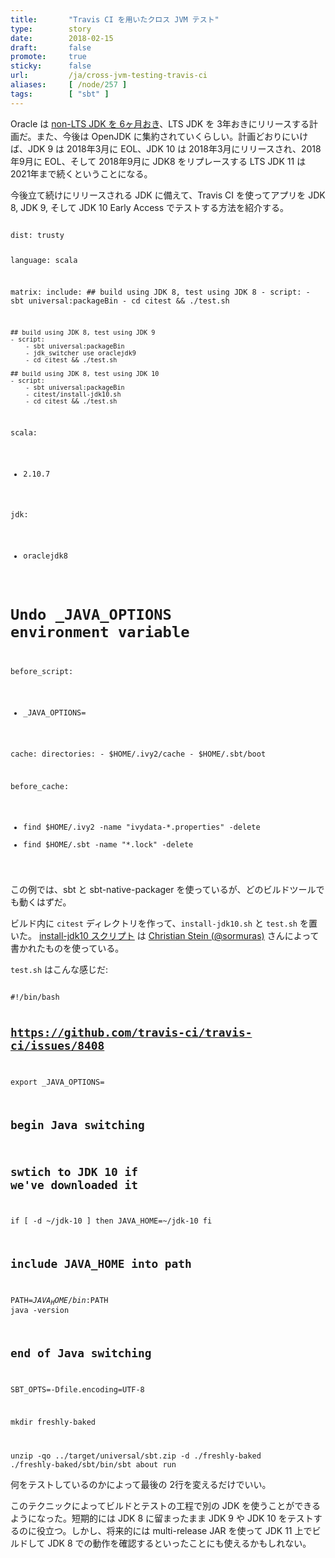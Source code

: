 ```yaml
---
title:       "Travis CI を用いたクロス JVM テスト"
type:        story
date:        2018-02-15
draft:       false
promote:     true
sticky:      false
url:         /ja/cross-jvm-testing-travis-ci
aliases:     [ /node/257 ]
tags:        [ "sbt" ]
---
```


Oracle は [non-LTS JDK を 6ヶ月おき](https://mreinhold.org/blog/forward-faster)、LTS JDK を 3年おきにリリースする計画だ。また、今後は OpenJDK に集約されていくらしい。計画どおりにいけば、JDK 9 は 2018年3月に EOL、JDK 10 は 2018年3月にリリースされ、2018年9月に EOL、そして 2018年9月に JDK8 をリプレースする LTS JDK 11 は 2021年まで続くということになる。

今後立て続けにリリースされる JDK に備えて、Travis CI を使ってアプリを JDK 8, JDK 9, そして JDK 10 Early Access でテストする方法を紹介する。

<code>
dist: trusty

language: scala

matrix:
  include:
    ## build using JDK 8, test using JDK 8
    - script:
        - sbt universal:packageBin
        - cd citest && ./test.sh

    ## build using JDK 8, test using JDK 9
    - script:
        - sbt universal:packageBin
        - jdk_switcher use oraclejdk9
        - cd citest && ./test.sh

    ## build using JDK 8, test using JDK 10
    - script:
        - sbt universal:packageBin
        - citest/install-jdk10.sh
        - cd citest && ./test.sh

scala:
  - 2.10.7

jdk:
  - oraclejdk8

# Undo _JAVA_OPTIONS environment variable
before_script:
  - _JAVA_OPTIONS=

cache:
  directories:
    - $HOME/.ivy2/cache
    - $HOME/.sbt/boot

before_cache:
  - find $HOME/.ivy2 -name "ivydata-*.properties" -delete
  - find $HOME/.sbt  -name "*.lock"               -delete
</code>

この例では、sbt と sbt-native-packager を使っているが、どのビルドツールでも動くはずだ。

ビルド内に `citest` ディレクトリを作って、`install-jdk10.sh` と `test.sh` を置いた。
[install-jdk10 スクリプト](https://sormuras.github.io/blog/2017-12-08-install-jdk-on-travis.html) は [Christian Stein (@sormuras)](https://twitter.com/sormuras) さんによって書かれたものを使っている。


`test.sh` はこんな感じだ:

<code>
#!/bin/bash

## https://github.com/travis-ci/travis-ci/issues/8408
export _JAVA_OPTIONS=

## begin Java switching
## swtich to JDK 10 if we've downloaded it
if [ -d ~/jdk-10 ]
then
  JAVA_HOME=~/jdk-10
fi
## include JAVA_HOME into path
PATH=${JAVA_HOME}/bin:$PATH
java -version
## end of Java switching

SBT_OPTS=-Dfile.encoding=UTF-8

mkdir freshly-baked

unzip -qo ../target/universal/sbt.zip -d ./freshly-baked
./freshly-baked/sbt/bin/sbt about run
</code>

何をテストしているのかによって最後の 2行を変えるだけでいい。

このテクニックによってビルドとテストの工程で別の JDK を使うことができるようになった。短期的には JDK 8 に留まったまま JDK 9 や JDK 10 をテストするのに役立つ。しかし、将来的には multi-release JAR を使って JDK 11 上でビルドして JDK 8 での動作を確認するといったことにも使えるかもしれない。
